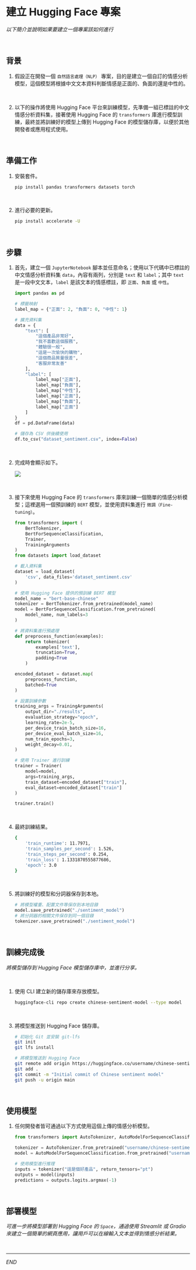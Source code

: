 # 建立 Hugging Face 專案

_以下簡介並說明如果要建立一個專案該如何進行_

<br>

## 背景

1. 假設正在開發一個 `自然語言處理（NLP）` 專案，目的是建立一個自訂的情感分析模型，這個模型將根據中文文本資料判斷情感是正面的、負面的還是中性的。

<br>

2. 以下的操作將使用 Hugging Face 平台來訓練模型，先準備一組已標註的中文情感分析資料集，接著使用 Hugging Face 的 `transformers` 庫進行模型訓練，最終並將訓練好的模型上傳到 Hugging Face 的模型儲存庫，以便於其他開發者或應用程式使用。

<br>

## 準備工作

1. 安裝套件。

    ```bash
    pip install pandas transformers datasets torch
    ```

<br>

2. 進行必要的更新。

    ```bash
    pip install accelerate -U
    ```

<br>

## 步驟

1. 首先，建立一個 `JupyterNotebook` 腳本並任意命名；使用以下代碼中已標註的中文情感分析資料集 `data`，內容有兩列，分別是 `text` 和 `label`；其中 `text` 是一段中文文本，`label` 是該文本的情感標註，即 `正面`、`負面` 或 `中性`。

    ```python
    import pandas as pd

    # 標籤映射
    label_map = {"正面": 2, "負面": 0, "中性": 1}

    # 擴充資料集
    data = {
        "text": [
            "這個產品非常好", 
            "我不喜歡這個服務", 
            "體驗很一般", 
            "這是一次愉快的購物", 
            "這個商品質量很差", 
            "客服非常友善"
        ],
        "label": [
            label_map["正面"], 
            label_map["負面"], 
            label_map["中性"], 
            label_map["正面"], 
            label_map["負面"], 
            label_map["正面"]
        ]
    }
    df = pd.DataFrame(data)

    # 儲存為 CSV 供後續使用
    df.to_csv("dataset_sentiment.csv", index=False)

    ```

<br>

2. 完成時會顯示如下。

    ![](images/img_13.png)

<br>

3. 接下來使用 Hugging Face 的 `transformers` 庫來訓練一個簡單的情感分析模型；這裡選用一個預訓練的 `BERT` 模型，並使用資料集進行 `微調（Fine-tuning）`。

    ```python
    from transformers import (
        BertTokenizer, 
        BertForSequenceClassification, 
        Trainer, 
        TrainingArguments
    )
    from datasets import load_dataset

    # 載入資料集
    dataset = load_dataset(
        'csv', data_files='dataset_sentiment.csv'
    )

    # 使用 Hugging Face 提供的預訓練 BERT 模型
    model_name = "bert-base-chinese"
    tokenizer = BertTokenizer.from_pretrained(model_name)
    model = BertForSequenceClassification.from_pretrained(
        model_name, num_labels=3
    )

    # 將資料集進行預處理
    def preprocess_function(examples):
        return tokenizer(
            examples['text'], 
            truncation=True, 
            padding=True
        )

    encoded_dataset = dataset.map(
        preprocess_function, 
        batched=True
    )

    # 設置訓練參數
    training_args = TrainingArguments(
        output_dir="./results",
        evaluation_strategy="epoch",
        learning_rate=2e-5,
        per_device_train_batch_size=16,
        per_device_eval_batch_size=16,
        num_train_epochs=3,
        weight_decay=0.01,
    )

    # 使用 Trainer 進行訓練
    trainer = Trainer(
        model=model,
        args=training_args,
        train_dataset=encoded_dataset["train"],
        eval_dataset=encoded_dataset["train"]
    )

    trainer.train()
    ```

<br>

4. 最終訓練結果。

    ```bash
    {
        'train_runtime': 11.7971, 
        'train_samples_per_second': 1.526, 
        'train_steps_per_second': 0.254, 
        'train_loss': 1.1331870555877686, 
        'epoch': 3.0
    }
    ```

<br>

5. 將訓練好的模型和分詞器保存到本地。

    ```python
    # 將模型權重、配置文件等保存到本地目錄
    model.save_pretrained("./sentiment_model")
    # 將分詞器的相關文件保存到同一個目錄
    tokenizer.save_pretrained("./sentiment_model")
    ```

<br>

## 訓練完成後

_將模型儲存到 Hugging Face 模型儲存庫中，並進行分享。_

<br>

1. 使用 CLI 建立新的儲存庫來存放模型。

    ```bash
    huggingface-cli repo create chinese-sentiment-model --type model
    ```

<br>


3. 將模型推送到 Hugging Face 儲存庫。

    ```bash
    # 初始化 Git 並安裝 git-lfs
    git init
    git lfs install

    # 將模型推送到 Hugging Face
    git remote add origin https://huggingface.co/username/chinese-sentiment-model
    git add .
    git commit -m "Initial commit of Chinese sentiment model"
    git push -u origin main
    ```

<br>

## 使用模型

1. 任何開發者皆可通過以下方式使用這個上傳的情感分析模型。

    ```python
    from transformers import AutoTokenizer, AutoModelForSequenceClassification

    tokenizer = AutoTokenizer.from_pretrained("username/chinese-sentiment-model")
    model = AutoModelForSequenceClassification.from_pretrained("username/chinese-sentiment-model")

    # 使用模型進行推理
    inputs = tokenizer("這是個好產品", return_tensors="pt")
    outputs = model(inputs)
    predictions = outputs.logits.argmax(-1)
    ```

<br>

## 部署模型

_可進一步將模型部署到 Hugging Face 的 `Space`，通過使用 Streamlit 或 Gradio 來建立一個簡單的網頁應用，讓用戶可以在線輸入文本並得到情感分析結果。_

<br>

___

_END_